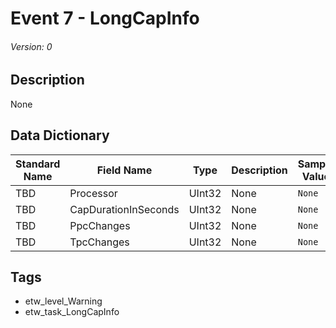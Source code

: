 # Event 7 - LongCapInfo
###### Version: 0

## Description
None

## Data Dictionary
|Standard Name|Field Name|Type|Description|Sample Value|
|---|---|---|---|---|
|TBD|Processor|UInt32|None|`None`|
|TBD|CapDurationInSeconds|UInt32|None|`None`|
|TBD|PpcChanges|UInt32|None|`None`|
|TBD|TpcChanges|UInt32|None|`None`|

## Tags
* etw_level_Warning
* etw_task_LongCapInfo